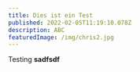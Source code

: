 ```yaml
---
title: Dies ist ein Test
published: 2022-02-05T11:19:10.078Z
description: ABC
featuredImage: /img/chris2.jpg
---
```

Testing **sadfsdf**